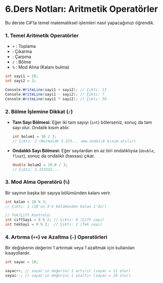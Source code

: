 # **6.Ders Notları: Aritmetik Operatörler**

Bu derste C#'ta temel matematiksel işlemleri nasıl yapacağımızı öğrendik.

### **1. Temel Aritmetik Operatörler**

- `+` : Toplama
- : Çıkarma
- : Çarpma
- `/` : Bölme
- `%` : Mod Alma (Kalanı bulma)

```csharp
int sayi1 = 10;
int sayi2 = 3;

Console.WriteLine(sayi1 + sayi2); // Çıktı: 13
Console.WriteLine(sayi1 - sayi2); // Çıktı: 7
Console.WriteLine(sayi1 * sayi2); // Çıktı: 30
```

### **2. Bölme İşlemine Dikkat (`/`)**

- **Tam Sayı Bölmesi:** Eğer iki tam sayıyı (`int`) bölerseniz, sonuç da tam sayı olur. Ondalık kısım atılır.
    
    ```csharp
    int bolum1 = 10 / 3; 
    // Çıktı: 3 (Normalde 3.333... ama ondalık kısım atılır)
    ```
    
- **Ondalıklı Sayı Bölmesi:** Eğer sayılardan en az biri ondalıklıysa (`double`, `float`), sonuç da ondalıklı (hassas) çıkar.
    
    ```csharp
    double bolum2 = 10.0 / 3;
    // Çıktı: 3.333333...
    ```
    

### **3. Mod Alma Operatörü (`%`)**

Bir sayının başka bir sayıya bölümünden kalanı verir.

```csharp
int kalan = 10 % 3;
// Çıktı: 1 (10'un 3'e bölümünden kalan 1'dir)

// Tek/Çift Kontrolü:
int ciftSayi = 8 % 2; // Çıktı: 0 (Çift sayı)
int tekSayi = 9 % 2;  // Çıktı: 1 (Tek sayı)
```

### **4. Artırma (`++`) ve Azaltma (`-`) Operatörleri**

Bir değişkenin değerini 1 artırmak veya 1 azaltmak için kullanılan kısayollardır.

```csharp
int sayac = 10;

sayac++; // sayac'ın değerini 1 artırır (sayac = 11 olur)
sayac--; // sayac'ın değerini 1 azaltır (sayac = 10 olur)
```

